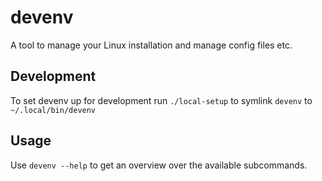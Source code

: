 # devenv

A tool to manage your Linux installation and manage config files etc.

## Development

To set devenv up for development run `./local-setup` to symlink `devenv` to `~/.local/bin/devenv`

## Usage

Use `devenv --help` to get an overview over the available subcommands.

